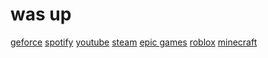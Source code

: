 
<html>

<head>
  <meta charset="utf-8">
  <meta name="viewport" content="width=device-width">
  <title>replit</title>
  <link href="style.css" rel="stylesheet" type="text/css" />
</head>

<body>
  <h1>was up</h1>
  <a href="/play.geforcenow.com/">geforce</a>
  <a href="/play.spotify.com/">spotify</a>
  <a href="/play.youtube.com/">youtube</a>
  <a href="/play.steam.com/">steam</a>
  <a href="/play.epicgames.com/">epic games</a>
  <a href="/play.roblox.com/">roblox</a>
  <a href="/play.minecraft.net/">minecraft</a>
</body>

</html>
